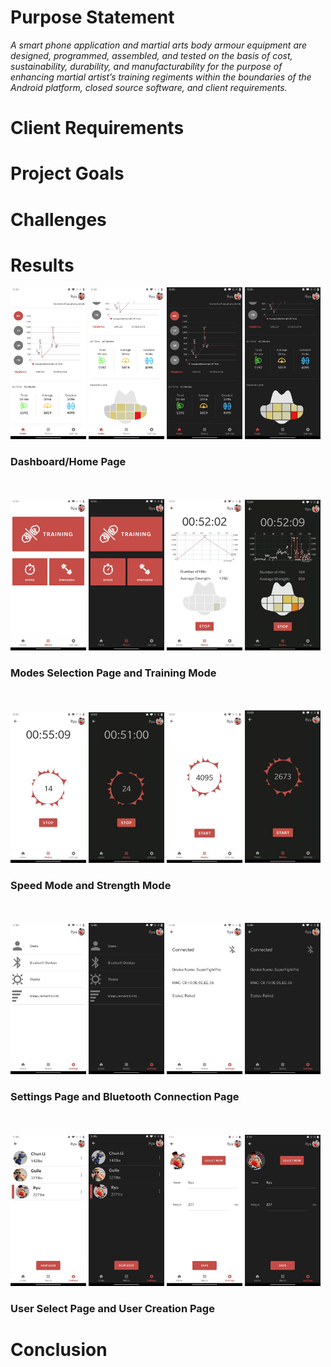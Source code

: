 # Purpose Statement

_A smart phone application and martial arts body armour equipment are designed, programmed, 
assembled, and tested on the basis of cost, sustainability, durability, and manufacturability 
for the purpose of enhancing martial artist’s training regiments within the boundaries of the 
Android platform, closed source software, and client requirements._

# Client Requirements

# Project Goals

# Challenges

# Results

<div>
    <img src="./img/homepage_light_1.jpg" width="24%" alt="Home Page (Light Theme)">
    <img src="./img/homepage_light_2.jpg" width="24%" alt="Home Page (Light Theme)">
    <img src="./img/homepage_dark_1.jpg" width="24%" alt="Home Page (Dark Theme)">
    <img src="./img/homepage_dark_2.jpg" width="24%" alt="Home Page (Dark Theme)">
</div>

### Dashboard/Home Page

<br />
<br />

<div>
    <img src="./img/modespage_light_1.jpg" width="24%" alt="Modes Page (Light Theme)">
    <img src="./img/modespage_dark_1.jpg" width="24%" alt="Modes Page (Light Theme)">
    <img src="./img/modespage_light_2.jpg" width="24%" alt="Modes Page (Dark Theme)">
    <img src="./img/modespage_dark_2.jpg" width="24%" alt="Modes Page (Dark Theme)">
</div>

### Modes Selection Page and Training Mode

<br />
<br />

<div>
    <img src="./img/speedmode_light_1.jpg" width="24%" alt="Speed Mode (Light Theme)">
    <img src="./img/speedmode_dark_1.jpg" width="24%" alt="Speed Mode (Dark Theme)">
    <img src="./img/speedmode_light_2.jpg" width="24%" alt="Strength Mode (Light Theme)">
    <img src="./img/speedmode_dark_2.jpg" width="24%" alt="Strength Mode (Dark Theme)">
</div>

### Speed Mode and Strength Mode

<br />
<br />

<div>
    <img src="./img/settings_light_1.jpg" width="24%" alt="Settings (Light Theme)">
    <img src="./img/settings_dark_1.jpg" width="24%" alt="Settings (Dark Theme)">
    <img src="./img/settings_light_2.jpg" width="24%" alt="Bluetooth Settings (Light Theme)">
    <img src="./img/settings_dark_2.jpg" width="24%" alt="Bluetooth Settings (Dark Theme)">
</div>

### Settings Page and Bluetooth Connection Page

<br />
<br />

<div>
    <img src="./img/userspage_light_1.jpg" width="24%" alt="Users Page (Light Theme)">
    <img src="./img/userspage_dark_1.jpg" width="24%" alt="Users Page (Dark Theme)">
    <img src="./img/userspage_light_2.jpg" width="24%" alt="User Creation Page (Light Theme)">
    <img src="./img/userspage_dark_2.jpg" width="24%" alt="User Creation Page (Dark Theme)">
</div>

### User Select Page and User Creation Page

# Conclusion
